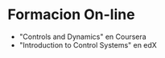 # Formacion On-line

- "Controls and Dynamics" en Coursera
- "Introduction to Control Systems" en edX
